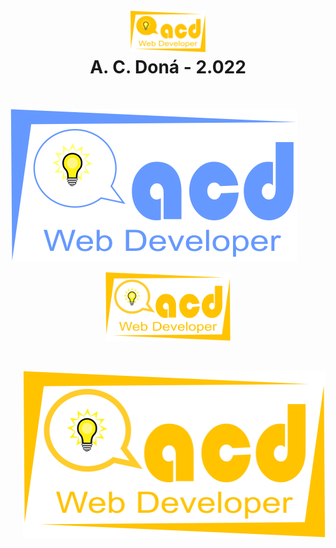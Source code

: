 <h1 align="center">
<br>
<img src="https://github.com/acdona/acd-images/blob/main/images/acd-logotipo-3-2022.png" alt="acdona" width="120">
<br>
A. C. <b>Doná - 2.022</b>
</h1>
<br>

![logo-tipo](https://github.com/acdona/acd-images/blob/main/images/acd-logotipo-2-2022.png?raw=true)

<p align = "center">
 <img src="https://github.com/acdona/acd-images/blob/main/images/acd-logotipo-4-2022.png" alt="acdona" width="200">
</p >
<br>
<p align = "right">
 <img src="https://github.com/acdona/acd-images/blob/main/images/acd-logotipo-4-2022.png" alt="acdona" width="484" height="267">
</p >

